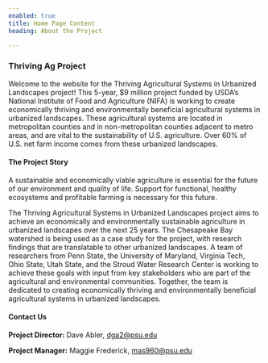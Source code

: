 ```yaml
---
enabled: true
title: Home Page Content
heading: About the Project

---
```

### Thriving Ag Project

Welcome to the website for the Thriving Agricultural Systems in Urbanized Landscapes project! This 5-year, $9 million project funded by USDA’s National Institute of Food and Agriculture (NIFA) is working to create economically thriving and environmentally beneficial agricultural systems in urbanized landscapes. These agricultural systems are located in metropolitan counties and in non-metropolitan counties adjacent to metro areas, and are vital to the sustainability of U.S. agriculture. Over 60% of U.S. net farm income comes from these urbanized landscapes.

#### The Project Story

A sustainable and economically viable agriculture is essential for the future of our environment and quality of life. Support for functional, healthy ecosystems and profitable farming is necessary for this future.

The Thriving Agricultural Systems in Urbanized Landscapes project aims to achieve an economically and environmentally sustainable agriculture in urbanized landscapes over the next 25 years. The Chesapeake Bay watershed is being used as a case study for the project, with research findings that are translatable to other urbanized landscapes. A team of researchers from Penn State, the University of Maryland, Virginia Tech, Ohio State, Utah State, and the Stroud Water Research Center is working to achieve these goals with input from key stakeholders who are part of the agricultural and environmental communities. Together, the team is dedicated to creating economically thriving and environmentally beneficial agricultural systems in urbanized landscapes.

#### Contact Us

**Project Director:** Dave Abler, dga2@psu.edu

**Project Manager:** Maggie Frederick, mas960@psu.edu